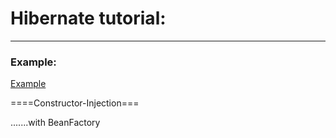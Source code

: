 <html>

<h1>Hibernate tutorial:</h1>
<hr/>

<h3>Example:</h3>
<p><a href="./tutorialspoint/ex01_Hibernate-Examples">Example</a></p>






















<p>====Constructor-Injection===</p>
.......with BeanFactory




</html>